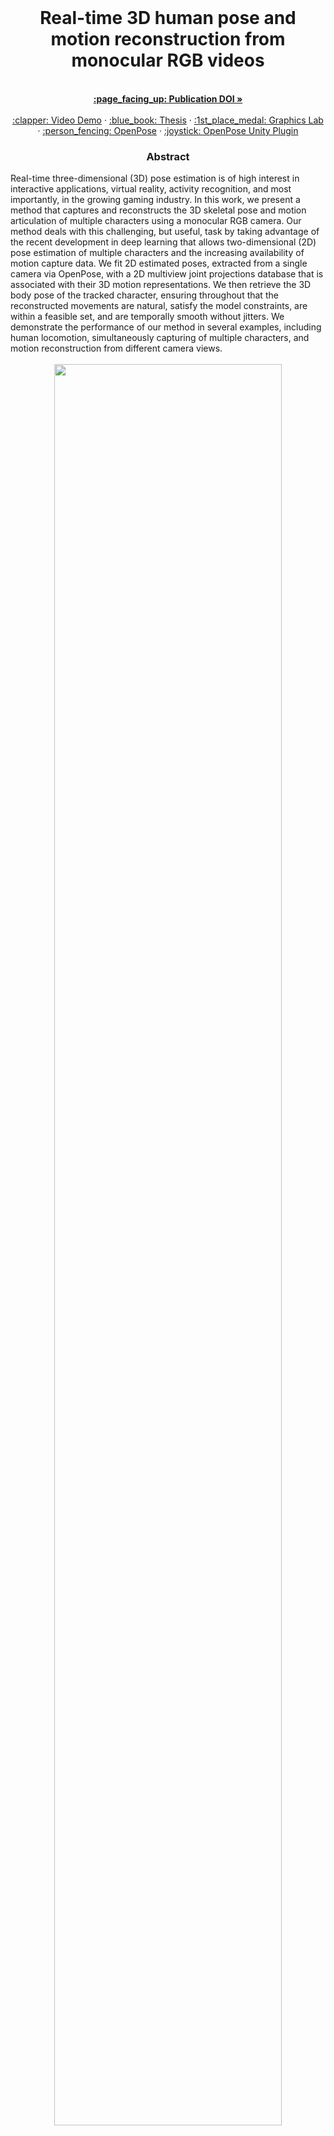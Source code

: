 
<!-- PROJECT LOGO -->
<br />
<div align="center">
  <h1 align="center">Real-time 3D human pose and motion reconstruction from monocular RGB videos</h3>
  <p align="center">
    <br />
    <a href="https://onlinelibrary.wiley.com/doi/full/10.1002/cav.1887"><strong>:page_facing_up: Publication DOI »</strong></a>
    <br />
    <br />
    <a href="https://www.youtube.com/watch?v=vyZjVTGWUUk">:clapper: Video Demo</a>
    ·
    <a href="https://graphics.cs.ucy.ac.cy/files/Thesis_Anastasios.pdf">:blue_book: Thesis</a>
    ·
    <a href="https://graphics.cs.ucy.ac.cy/home">:1st_place_medal: Graphics Lab</a>
    ·
    <a href="https://github.com/CMU-Perceptual-Computing-Lab/openpose">:person_fencing: OpenPose</a>
    ·
    <a href="https://github.com/CMU-Perceptual-Computing-Lab/openpose_unity_plugin">:joystick: OpenPose Unity Plugin</a>
  </p>
</div>



<p align="center">
  <h3 align="center">Abstract</h3>
 </p>
Real-time three-dimensional (3D) pose estimation is of high interest in interactive applications, virtual reality, activity recognition, and most importantly, in the growing gaming industry. In this work, we present a method that captures and reconstructs the 3D skeletal pose and motion articulation of multiple characters using a monocular RGB camera. Our method deals with this challenging, but useful, task by taking advantage of the recent development in deep learning that allows two-dimensional (2D) pose estimation of multiple characters and the increasing availability of motion capture data. We fit 2D estimated poses, extracted from a single camera via OpenPose, with a 2D multiview joint projections database that is associated with their 3D motion representations. We then retrieve the 3D body pose of the tracked character, ensuring throughout that the reconstructed movements are natural, satisfy the model constraints, are within a feasible set, and are temporally smooth without jitters. We demonstrate the performance of our method in several examples, including human locomotion, simultaneously capturing of multiple characters, and motion reconstruction from different camera views.
    <br />
    <br />
<div align="center">
  <a href="https://github.com/othneildrew/Best-README-Template">
    <img src="https://user-images.githubusercontent.com/31446189/140064054-ce6a6b21-d94c-4933-bd31-e4ebdfdd5fea.png" width="85%">
  </a>
</div>
    <br />
    <br />

<!-- GETTING STARTED -->
## Getting Started

This project runs on **Unity Engine 2020.3.24f1 LTS**, on **Windows** Operating System.

To run the **Real-Time** feature, you will need:
- to have a webcam connected to your pc.
- to follow steps 2,3 from Installation below, to complete the OpenPose setup.

Otherwise, you can explore the offline features.

### Installation

1. Clone the repo
   ```sh
   git clone https://github.com/tasyiann/2Dto3DMotion
   ```
2. *(For Real-Time usage)* Install trained models for OpenPose, by running the script:
   ```
   Assets/StreamingAssets/getModels.bat
   ```
3. *(For Real-Time usage)* Install OpenPose plugins, by running the script:
   ```
   Assets/OpenPose/getPlugins.bat
   ```

<!-- LICENSE -->
## License

Distributed under the GNU Affero General Public License v3.0 License. See `LICENSE.txt` for more information.


<!-- ACKNOWLEDGMENTS -->
## Acknowledgments

* [OpenPose](https://github.com/CMU-Perceptual-Computing-Lab/openpose)
* [OpenPose Unity Plugin](https://github.com/CMU-Perceptual-Computing-Lab/openpose_unity_plugin)
* [Winterdust](https://winterdust.itch.io/bvhimporterexporter)
